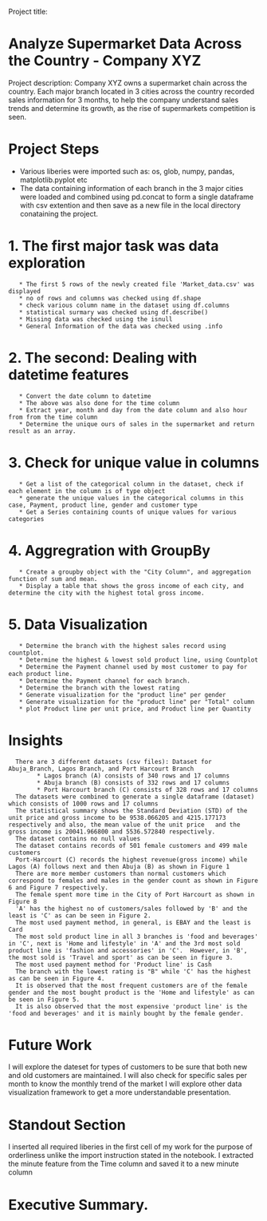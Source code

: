 Project title:
# Analyze Supermarket Data Across the Country - Company XYZ

Project description:
Company XYZ owns a supermarket chain across the country. Each major branch located in 3 cities across the country recorded sales information for 3 months, to help the company understand sales trends and determine its growth, as the rise of supermarkets competition is seen.

# Project Steps
* Various liberies were imported such as: os, glob, numpy, pandas, matplotlib.pyplot etc
* The data containing information of each branch in the 3 major cities were loaded and combined using pd.concat to form a single dataframe with csv extention and then   save as a new file in the local directory conataining the project.
 # 1. The first major task was data exploration
       * The first 5 rows of the newly created file 'Market_data.csv' was displayed
       * no of rows and columns was checked using df.shape
       * check various column name in the dataset using df.columns 
       * statistical surmary was checked using df.describe()
       * Missing data was checked using the isnull
       * General Information of the data was checked using .info
 # 2. The second: Dealing with datetime features
       * Convert the date column to datetime
       * The above was also done for the time column
       * Extract year, month and day from the date column and also hour from from the time column
       * Determine the unique ours of sales in the supermarket and return result as an array.
 # 3. Check for unique value in columns
       * Get a list of the categorical column in the dataset, check if each element in the column is of type object
       * generate the unique values in the categorical columns in this case, Payment, product line, gender and customer type
       * Get a Series containing counts of unique values for various categories
 # 4.  Aggregration with GroupBy
       * Create a groupby object with the "City Column", and aggregation function of sum and mean.
       * Display a table that shows the gross income of each city, and determine the city with the highest total gross income.
 # 5. Data Visualization
       * Determine the branch with the highest sales record using countplot.
       * Determine the highest & lowest sold product line, using Countplot
       * Determine the Payment channel used by most customer to pay for each product line.
       * Determine the Payment channel for each branch.
       * Determine the branch with the lowest rating
       * Generate visualization for the "product line" per gender
       * Generate visualization for the "product line" per "Total" column
       * plot Product line per unit price, and Product line per Quantity
# Insights
      There are 3 different datasets (csv files): Dataset for Abuja_Branch, Lagos Branch, and Port Harcourt Branch
            * Lagos branch (A) consists of 340 rows and 17 columns
            * Abuja branch (B) consists of 332 rows and 17 columns
            * Port Harcourt branch (C) consists of 328 rows and 17 columns
      The datasets were combined to generate a single dataframe (dataset) which consists of 1000 rows and 17 columns
      The statistical summary shows the Standard Deviation (STD) of the unit price and gross income to be 9538.066205 and 4215.177173 respectively and also, the mean value of the unit price   and the gross income is 20041.966800 and 5536.572840 respectively.
      The dataset contains no null values
      The dataset contains records of 501 female customers and 499 male customers
      Port-Harcourt (C) records the highest revenue(gross income) while Lagos (A) follows next and then Abuja (B) as shown in Figure 1
      There are more member customers than normal customers which correspond to females and males in the gender count as shown in Figure 6 and Figure 7 respectively.
      The female spent more time in the City of Port Harcourt as shown in Figure 8
      'A' has the highest no of customers/sales followed by 'B' and the least is 'C' as can be seen in Figure 2.
      The most used payment method, in general, is EBAY and the least is Card
      The most sold product line in all 3 branches is 'food and beverages' in 'C', next is 'Home and lifestyle' in 'A' and the 3rd most sold product line is 'fashion and accessories' in 'C'.  However, in 'B', the most sold is 'Travel and sport' as can be seen in figure 3.
      The most used payment method for 'Product line' is Cash
      The branch with the lowest rating is "B" while 'C' has the highest as can be seen in Figure 4.
      It is observed that the most frequent customers are of the female gender and the most bought product is the 'Home and lifestyle' as can be seen in Figure 5.
      It is also observed that the most expensive 'product line' is the 'food and beverages' and it is mainly bought by the female gender.
# Future Work
I will explore the  dateset for types of customers to be sure that both new and old customers are maintained.
I will also check for specific sales per month to know the monthly trend of the market
I will explore other data visualization framework to get a more understandable presentation.  

# Standout Section
I inserted all required liberies in the first cell of my work for the purpose of orderliness unlike the import instruction stated in the notebook.
I extracted the minute feature from the Time column and saved it to a new minute column

# Executive Summary.
